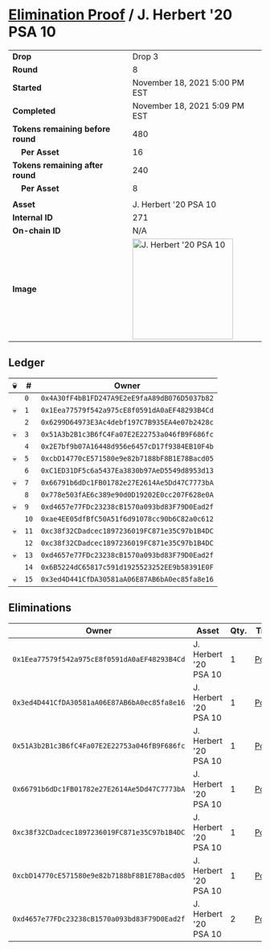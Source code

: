 # [Elimination Proof](./readme.md) / J. Herbert &#039;20 PSA 10

|||
|---|---|
| **Drop** | Drop 3 |
| **Round** | 8 |
| **Started** | November 18, 2021 5:00 PM EST |
| **Completed** | November 18, 2021 5:09 PM EST |
| **Tokens remaining before round** | 480 |
| **&nbsp;&nbsp;&nbsp;&nbsp;Per Asset** | 16 |
| **Tokens remaining after round** | 240 |
| **&nbsp;&nbsp;&nbsp;&nbsp;Per Asset** | 8 |
| | |
| **Asset** | J. Herbert &#039;20 PSA 10 |
| **Internal ID** | 271 |
| **On-chain ID** | N/A |
| **Image** | <img src="https://tcdn.blokpax.com/94d9199b-dc62-4c73-a8f7-c7f5f73a001b/6f344f393021c22059a758e96cca041377a70fed5bd683f652a93f905bbbc579.jpg" height="200" alt="J. Herbert &#039;20 PSA 10" /> |

## Ledger

| 💀 | # | Owner |
| --- | --- | --- |
|  | `0` | `0x4A30fF4bB1FD247A9E2eE9faA89dB076D5037b82` |
| 💀 | `1` | `0x1Eea77579f542a975cE8f0591dA0aEF48293B4Cd` |
|  | `2` | `0x6299D64973E3Ac4debf197C7B935EA4e07b2428c` |
| 💀 | `3` | `0x51A3b2B1c3B6fC4Fa07E2E22753a046fB9F686fc` |
|  | `4` | `0x2E7bf9b07A16448d956e6457cD17f9384EB10F4b` |
| 💀 | `5` | `0xcbD14770cE571580e9e82b7188bF8B1E78Bacd05` |
|  | `6` | `0xC1ED31DF5c6a5437Ea3830b97AeD5549d8953d13` |
| 💀 | `7` | `0x66791b6dDc1FB01782e27E2614Ae5Dd47C7773bA` |
|  | `8` | `0x778e503fAE6c389e90d0D19202E0cc207F628e0A` |
| 💀 | `9` | `0xd4657e77FDc23238cB1570a093bd83F79D0Ead2f` |
|  | `10` | `0xae4EE05dfBfC50A51f6d91078cc90b6C82a0c612` |
| 💀 | `11` | `0xc38f32CDadcec1897236019FC871e35C97b1B4DC` |
|  | `12` | `0xc38f32CDadcec1897236019FC871e35C97b1B4DC` |
| 💀 | `13` | `0xd4657e77FDc23238cB1570a093bd83F79D0Ead2f` |
|  | `14` | `0x6B5224dC65817c591d1925523252EE9b58391E0F` |
| 💀 | `15` | `0x3ed4D441CfDA30581aA06E87AB6bA0ec85fa8e16` |


## Eliminations

| Owner | Asset | Qty. | Transaction |
| --- | --- | --- | --- |
| `0x1Eea77579f542a975cE8f0591dA0aEF48293B4Cd` | J. Herbert '20 PSA 10 | 1 | [Polygonscan](https://polygonscan.com/tx/0x749f4aa05cfa4d87b5b437d81fff65f16a8587bfc335c0bc51744001917063a3) |
| `0x3ed4D441CfDA30581aA06E87AB6bA0ec85fa8e16` | J. Herbert '20 PSA 10 | 1 | [Polygonscan](https://polygonscan.com/tx/0xde5f1977811835716cf3d9b7ad59742a01074bf49cc9198c699c9a336f9a8f9c) |
| `0x51A3b2B1c3B6fC4Fa07E2E22753a046fB9F686fc` | J. Herbert '20 PSA 10 | 1 | [Polygonscan](https://polygonscan.com/tx/0x2f946175e62402564f41166fe9d68dd2c21024e20bb5d978911683d5cc73c1ca) |
| `0x66791b6dDc1FB01782e27E2614Ae5Dd47C7773bA` | J. Herbert '20 PSA 10 | 1 | [Polygonscan](https://polygonscan.com/tx/0xf3d6f73eeb358cb398574a20e64696e1fea1bc23754ddf60115d2ba40bec4001) |
| `0xc38f32CDadcec1897236019FC871e35C97b1B4DC` | J. Herbert '20 PSA 10 | 1 | [Polygonscan](https://polygonscan.com/tx/0x007d6c5a89a6af3a1acf85aa6aa0618abc857fb80e9a933e3848aa2691ef654b) |
| `0xcbD14770cE571580e9e82b7188bF8B1E78Bacd05` | J. Herbert '20 PSA 10 | 1 | [Polygonscan](https://polygonscan.com/tx/0xb4424597912c69e444163a8e6b34d029bbdb8561cdac20906f81201bc99732c0) |
| `0xd4657e77FDc23238cB1570a093bd83F79D0Ead2f` | J. Herbert '20 PSA 10 | 2 | [Polygonscan](https://polygonscan.com/tx/0xcc322eb28b873643db36e669afe0ed2eae77975c87ff575a7c3fa3d2cc857c63) |
